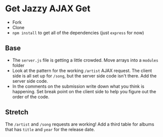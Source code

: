 # Get Jazzy AJAX Get

- Fork
- Clone
- `npm install` to get all of the dependencies (just `express` for now)

## Base

- The `server.js` file is getting a little crowded. Move arrays into a `modules` folder
- Look at the pattern for the working `/artist` AJAX request. The client side is all set up for `/song`, but the server side code isn't there. Add the server side code.
- In the comments on the submission write down what you think is happening. Set break point on the client side to help you figure out the order of the code.

## Stretch

The `/artist` and `/song` requests are working! Add a third table for albums that has `title` and `year` for the release date.